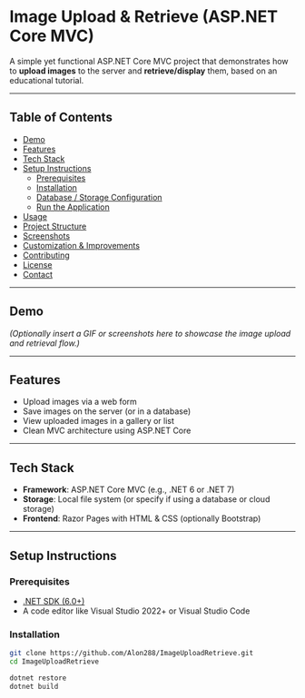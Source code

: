 # Image Upload & Retrieve (ASP.NET Core MVC)

A simple yet functional ASP.NET Core MVC project that demonstrates how to **upload images** to the server and **retrieve/display** them, based on an educational tutorial.

---

## Table of Contents

- [Demo](#demo)  
- [Features](#features)  
- [Tech Stack](#tech-stack)  
- [Setup Instructions](#setup-instructions)  
  - [Prerequisites](#prerequisites)  
  - [Installation](#installation)  
  - [Database / Storage Configuration](#database--storage-configuration)  
  - [Run the Application](#run-the-application)  
- [Usage](#usage)  
- [Project Structure](#project-structure)  
- [Screenshots](#screenshots)  
- [Customization & Improvements](#customization--improvements)  
- [Contributing](#contributing)  
- [License](#license)  
- [Contact](#contact)

---

## Demo

*(Optionally insert a GIF or screenshots here to showcase the image upload and retrieval flow.)*

---

## Features

- Upload images via a web form  
- Save images on the server (or in a database)  
- View uploaded images in a gallery or list  
- Clean MVC architecture using ASP.NET Core

---

## Tech Stack

- **Framework**: ASP.NET Core MVC (e.g., .NET 6 or .NET 7)  
- **Storage**: Local file system (or specify if using a database or cloud storage)  
- **Frontend**: Razor Pages with HTML & CSS (optionally Bootstrap)

---

## Setup Instructions

### Prerequisites

- [.NET SDK (6.0+)](https://dotnet.microsoft.com/download)  
- A code editor like Visual Studio 2022+ or Visual Studio Code

### Installation

```bash
git clone https://github.com/Alon288/ImageUploadRetrieve.git
cd ImageUploadRetrieve

dotnet restore
dotnet build
